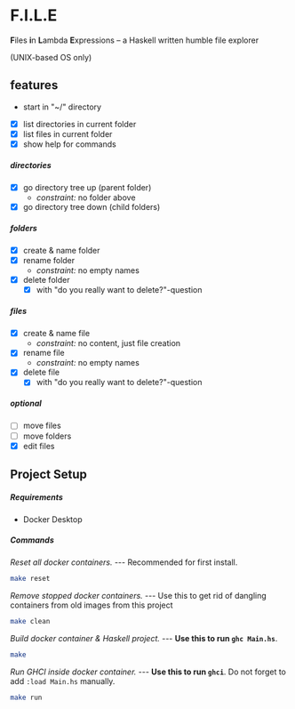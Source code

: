 # F.I.L.E

**F**iles **i**n **L**ambda **E**xpressions – a Haskell written humble file explorer

(UNIX-based OS only)

## features

- start in "~/" directory

- [x] list directories in current folder
- [x] list files in current folder
- [x] show help for commands

##### directories

- [x] go directory tree up (parent folder)
  - _constraint:_ no folder above
- [x] go directory tree down (child folders)

##### folders

- [x] create & name folder
- [x] rename folder
  - _constraint:_ no empty names
- [x] delete folder
  - [x] with "do you really want to delete?"-question

##### files

- [x] create & name file
  - _constraint:_ no content, just file creation
- [x] rename file
  - _constraint:_ no empty names
- [x] delete file
  - [x] with "do you really want to delete?"-question

##### optional

- [ ] move files
- [ ] move folders
- [x] edit files

## Project Setup

##### Requirements

- Docker Desktop

##### Commands

_Reset all docker containers._
--- Recommended for first install.

```sh
make reset
```

_Remove stopped docker containers._
--- Use this to get rid of dangling containers from old images from this project

```sh
make clean
```

_Build docker container & Haskell project._
--- **Use this to run `ghc Main.hs`**.

```sh
make
```

_Run GHCI inside docker container._
--- **Use this to run `ghci`**. Do not forget to add `:load Main.hs` manually.

```sh
make run
```
